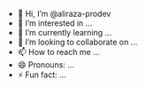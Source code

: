 - 👋 Hi, I’m @aliraza-prodev
- 👀 I’m interested in ...
- 🌱 I’m currently learning ...
- 💞️ I’m looking to collaborate on ...
- 📫 How to reach me ...
- 😄 Pronouns: ...
- ⚡ Fun fact: ...

<!---
aliraza-prodev/aliraza-prodev is a ✨ special ✨ repository because its `README.md` (this file) appears on your GitHub profile.
You can click the Preview link to take a look at your changes..
--->
